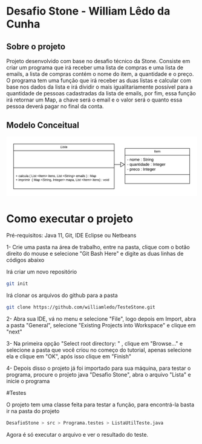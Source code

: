 # Desafio Stone - William Lêdo da Cunha

## Sobre o projeto

Projeto desenvolvido com base no desafio técnico da Stone. Consiste em criar um programa que irá receber uma lista de compras e uma lista de emails, a lista de compras contém o nome do item, a quantidade e o preço. O programa tem uma função que irá receber as duas listas e calcular com base nos dados da lista e irá dividir o mais igualitariamente possível para a quantidade de pessoas cadastradas da lista de emails, por fim, essa função irá retornar um Map, a chave será o email e o valor será o quanto essa pessoa deverá pagar no final da conta.

## Modelo Conceitual

![Diagrama](https://github.com/williamledo/DesafioStone/blob/master/assets/Diagrama%20Projeto%20Stone.png)

# Como executar o projeto

Pré-requisitos:
Java 11, Git, IDE Eclipse ou Netbeans

1- Crie uma pasta na área de trabalho, entre na pasta, clique com o botão direito do mouse e selecione "Git Bash Here" e digite as duas linhas de códigos abaixo

Irá criar um novo repositório
```bash
git init
```
Irá clonar os arquivos do github para a pasta
```bash
git clone https://github.com/williamledo/TesteStone.git
```

2- Abra sua IDE, vá no menu e selecione "File", logo depois em Import, abra a pasta "General", selecione "Existing Projects into Workspace" e clique em "next"

3- Na primeira opção "Select root directory: " , clique em "Browse..." e selecione a pasta que você criou no começo do tutorial, apenas selecione ela e clique em "OK", após isso clique em "Finish"

4- Depois disso o projeto já foi importado para sua máquina, para testar o programa, procure o projeto java "Desafio Stone", abra o arquivo "Lista" e inicie o programa

#Testes

O projeto tem uma classe feita para testar a função, para encontrá-la basta ir na pasta do projeto 

```bash
DesafioStone > src > Programa.testes > ListaUtilTeste.java
``` 
Agora é só executar o arquivo e ver o resultado do teste.
